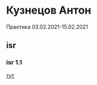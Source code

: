 # Кузнецов Антон
Практика 03.02.2021-15.02.2021

## isr
### isr 1.1
[тут](/isr-1.1/%D0%9A%D1%83%D0%B7%D0%BDe%D1%86%D0%BE%D0%B2%20%D0%90%D0%BD%D1%82%D0%BE%D0%BD%2C%20%D0%98%D0%92%D0%A2-3%2C%20%D0%98%D0%A1%D0%A0%201.1.pdf)
